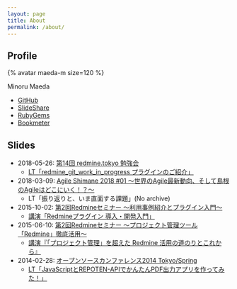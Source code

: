 ```yaml
---
layout: page
title: About
permalink: /about/
---
```


## Profile

{% avatar maeda-m size=120 %}

Minoru Maeda

* [GitHub](https://github.com/maeda-m)
* [SlideShare](https://www.slideshare.net/minoru_maeda)
* [RubyGems](https://rubygems.org/profiles/maeda-m)
* [Bookmeter](https://bookmeter.com/users/1276435)

## Slides

* 2018-05-26: [第14回 redmine.tokyo 勉強会](https://redmine.tokyo/projects/shinared/wiki/%E7%AC%AC14%E5%9B%9E%E5%8B%89%E5%BC%B7%E4%BC%9A)
  * [LT「redmine_git_work_in_progress プラグインのご紹介」](https://www.beautiful.ai/deck/-LDKuGSHOtMwIYkFMBCG/redmine_git_work_in_progress)
* 2018-03-09: [Agile Shimane 2018 #01 〜世界のAgile最新動向、そして島根のAgileはどこにいく！？〜](https://connpass.com/event/80079/)
  * LT「振り返りと、いま直面する課題」(No archive)
* 2015-10-02: [第2回Redmineセミナー 〜利用事例紹介とプラグイン入門〜](https://itradar.doorkeeper.jp/events/30283)
  * [講演「Redmineプラグイン 導入・開発入門」](https://www.slideshare.net/minoru_maeda/redmine-53528222)
* 2015-06-10: [第2回Redmineセミナー 〜プロジェクト管理ツール「Redmine」徹底活用〜](https://itradar.doorkeeper.jp/events/25799)
  * [講演『「プロジェクト管理」を超えた Redmine 活用の道のりとこれから』](https://www.slideshare.net/minoru_maeda/redmine-49256040)
* 2014-02-28: [オープンソースカンファレンス2014 Tokyo/Spring](https://www.ospn.jp/osc2014-spring/modules/article/a4.html)
  * [LT「JavaScriptとREPOTEN-APIでかんたんPDF出力アプリを作ってみた！」](https://www.slideshare.net/minoru_maeda/java-scriptrepoten-apipdf)
